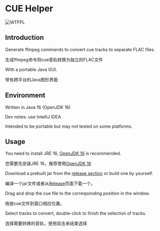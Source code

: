 # CUE Helper

![WTFPL](http://www.wtfpl.net/wp-content/uploads/2012/12/wtfpl-badge-2.png)

## Introduction

Generate ffmpeg commands to convert cue tracks to separate FLAC files.

生成ffmpeg命令将cue音轨转换为独立的FLAC文件

With a portable Java GUI.

带有跨平台的Java图形界面

## Environment

Written in Java 16 (OpenJDK 16)

Dev notes: use IntelliJ IDEA

Intended to be portable but may not tested on some platforms.


## Usage

You need to install JRE 16, [OpenJDK 16](https://openjdk.java.net/) is recommended.

您需要先安装JRE 16，推荐使用[OpenJDK 16](https://openjdk.java.net/)

Download a prebuilt jar from the [release section](https://github.com/hexian000/cuehelper/releases) or build one by yourself.

编译一个jar文件或者从[Release](https://github.com/hexian000/cuehelper/releases)页面下载一个。

Drag and drop the cue file to the corresponding position in the window.

拖放cue文件到窗口相应位置。

Select tracks to convert, double-click to finish the selection of tracks.

选择需要转换的音轨，使用双击来结束选择
